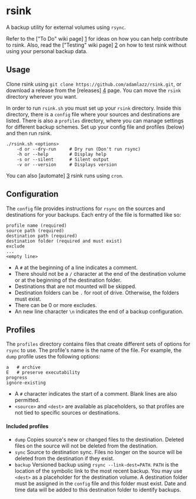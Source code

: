 # rsink

A backup utility for external volumes using `rsync`.

Refer to the ["To Do" wiki page] [1] for ideas on how you can help contribute to rsink. Also, read the ["Testing" wiki page] [2] on how to test rsink without using your personal backup data.

## Usage

Clone rsink using `git clone https://github.com/adamlazz/rsink.git`, or download a release from the [releases] [4] page. You can move the `rsink` directory wherever you want.

In order to run `rsink.sh` you must set up your `rsink` directory. Inside this directory, there is a `config` file where your sources and destinations are listed. There is also a `profiles` directory, where you can manage settings for different backup schemes. Set up your config file and profiles (below) and then run rsink.

```
./rsink.sh <options>
    -d or --dry-run     # Dry run (Don't run rsync)
    -h or --help        # Display help
    -s or --silent      # Silent output
    -v or --version     # Displays version
```

You can also [automate] [3] rsink runs using `cron`.

## Configuration

The `config` file provides instructions for `rsync` on the sources and destinations for your backups. Each entry of the file is formatted like so:

```
profile name (required)
source path (required)
destination path (required)
destination folder (required and must exist)
exclude
...
<empty line>
```

* A `#` at the beginning of a line indicates a comment.
* There should not be a `/` character at the end of the destination volume or at the beginning of the destination folder.
* Destinations that are not mounted will be skipped.
* Destination folders can be `.` for root of drive. Otherwise, the folders must exist.
* There can be 0 or more excludes.
* An new line character `\n` indicates the end of a backup configuration.

## Profiles

The `profiles` directory contains files that create different sets of options for `rsync` to use. The profile's name is the name of the file. For example, the `dump` profile uses the following options:

```
a   # archive
E   # preserve executability
progress
ignore-existing
```

* A `#` character indicates the start of a comment. Blank lines are also permitted.
* `<source>` and `<dest>` are available as placeholders, so that profiles are not tied to specific sources or destinations.

#### Included profiles

* `dump` Copies source's new or changed files to the destination. Deleted files on the source will not be deleted from the destination.
* `sync` Source to destination sync. Files no longer on the source will be deleted from the destination if they exist.
* `backup` Versioned backup using `rsync --link-dest=PATH`. `PATH` is the location of the symbolic link to the most recent backup. You may use `<dest>` as a placeholder for the destination volume. A destination folder must be assigned in the `config` file and this folder must exist. Date and time data will be added to this destination folder to identify backups.

[1]: https://github.com/adamlazz/rsink/wiki/To-Do
[2]: https://github.com/adamlazz/rsink/wiki/Testing
[3]: https://github.com/adamlazz/rsink/wiki/Automation
[4]: https://github.com/adamlazz/rsink/releases
